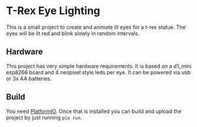 # T-Rex Eye Lighting

This is a small project to create and animate lit eyes for a t-rex statue.
The eyes will be lit red and blink slowly in random intervals.

## Hardware

This project has very simple hardware requirements.
It is based on a d1_mini esp8266 board and 4 neopixel style leds per eye.
It can be powered via usb or 3x AA batteries.

## Build

You need [PlatformIO](https://platformio.org/).
Once that is installed you can build and upload the project by just running `pio run`.